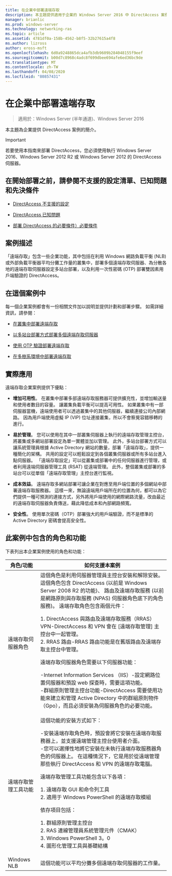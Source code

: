 ```yaml
---
title: 在企業中部署遠端存取
description: 本主題提供適用于企業的 Windows Server 2016 中 DirectAccess 案例的簡介。
manager: brianlic
ms.prod: windows-server
ms.technology: networking-ras
ms.topic: article
ms.assetid: 4781df0a-158b-4562-b8f5-32b27615a4f8
ms.author: lizross
author: eross-msft
ms.openlocfilehash: 6d0a9248865dca4afb3db9609b284048155f9eef
ms.sourcegitcommit: b00d7c8968c4adc8f699dbee694afe6ed36bc9de
ms.translationtype: MT
ms.contentlocale: zh-TW
ms.lasthandoff: 04/08/2020
ms.locfileid: "80857431"
---
```

# <a name="deploy-remote-access-in-an-enterprise"></a>在企業中部署遠端存取

>適用於：Windows Server (半年通道)、Windows Server 2016

本主題為企業提供 DirectAccess 案例的簡介。  
  
  
> [!IMPORTANT]  
> 若要使用本指南來部署 DirectAccess，您必須使用執行 Windows Server 2016、Windows Server 2012 R2 或 Windows Server 2012 的 DirectAccess 伺服器。  
  
## <a name="before-you-begin-deploying-see-the-list-of-unsupported-configurations-known-issues-and-prerequisites"></a>在開始部署之前，請參閱不支援的設定清單、已知問題和先決條件  
  
-   [DirectAccess 不支援的設定](https://technet.microsoft.com/windows-server-docs/networking/remote-access/directaccess/directaccess-unsupported-configurations)  
  
-   [DirectAccess 已知問題](https://technet.microsoft.com/windows-server-docs/networking/remote-access/directaccess/directaccess-known-issues)  
  
-   [部署 DirectAccess 的必要條件）必要條件](https://technet.microsoft.com/windows-server-docs/networking/remote-access/directaccess/prerequisites-for-deploying-directaccess)  
  
## <a name="scenario-description"></a><a name="BKMK_OVER"></a>案例描述  
「遠端存取」包含一些企業功能，其中包括在利用 Windows 網路負載平衡 (NLB) 或外部負載平衡器平均分攤工作量的叢集中，部署多個遠端存取伺服器、為分散各地的遠端存取伺服器設定多站台部署，以及利用一次性密碼 (OTP) 部署雙因素用戶端驗證的 DirectAccess。  
  
## <a name="in-this-scenario"></a>在這個案例中  
每一個企業案例都會有一份相關文件加以說明並提供計劃和部署步驟。 如需詳細資訊，請參閱：  
  
-   [在叢集中部署遠端存取](cluster/Deploy-Remote-Access-In-Cluster.md)  
  
-   [以多站台部署方式部署多個遠端存取伺服器](multisite/Deploy-Multiple-Remote-Access-Servers-in-a-Multisite-Deployment.md)  
  
-   [使用 OTP 驗證部署遠端存取](otp/Deploy-RA-OTP.md)  
  
-   [在多樹系環境中部署遠端存取](multi-forest/Deploy-Remote-Access-in-a-Multi-Forest-Environment.md)  
  
## <a name="practical-applications"></a><a name="BKMK_APP"></a>實際應用  
遠端存取企業案例提供下優點：  
  
-   **增加可用性**。 在叢集中部署多部遠端存取服務器可提供擴充性，並增加輸送量和使用者數目的容量。 讓叢集負載平衡可以提高可用性。 如果叢集中有一部伺服器當機，遠端使用者可以透過叢集中的其他伺服器，繼續連接公司內部網路。 因為用戶端使用虛擬 IP (VIP) 位址連接叢集，所以不會察覺容錯移轉的進行。  
  
-   **易於管理**。 您可以使用在其中一部叢集伺服器上執行的遠端存取管理主控台，將叢集或多網站部署設定為單一實體並加以管理。 此外，多站台部署方式可以讓系統管理員根據 Active Directory 網站的數量，部署「遠端存取」，提供一種簡化的架構。 共用的設定可以輕鬆設定到各個叢集伺服器或所有多站台進入點伺服器。 「遠端存取設定」可以從叢集或部署中的任何伺服器進行管理，或者利用遠端伺服器管理工具 (RSAT) 從遠端管理。 此外，整個叢集或部署的多站台可以從單個「遠端存取管理」主控台進行監視。  
  
-   **成本效益**。 遠端存取多網站部署可讓企業在對應至用戶端位置的多個網站中部署遠端存取服務器。 這樣一來，無論遠端用戶端所在的位置為何，都可以為它們提供一種可預測的連接方式，另外將用戶端使用的網際網路流量，改由最近的遠端存取伺服器負責傳送，藉此降低成本和內部網路頻寬。  
  
-   **安全性**。 使用單次密碼（OTP）部署強大的用戶端驗證，而不是標準的 Active Directory 密碼會提高安全性。  
  
## <a name="roles-and-features-included-in-this-scenario"></a><a name="BKMK_NEW"></a>此案例中包含的角色和功能  
下表列出本企業案例使用的角色和功能：  
  
|角色/功能|如何支援本案例|  
|---------|-----------------|  
|遠端存取伺服器角色|這個角色是利用伺服器管理員主控台安裝和解除安裝。 這個角色包含 DirectAccess (以前是 Windows Server 2008 R2 的功能)、 路由及遠端存取服務 (以前是網路原則與存取服務 (NPAS) 伺服器角色底下的角色服務)。 遠端存取角色包含兩個元件：<p>1. DirectAccess 與路由及遠端存取服務（RRAS） VPN-DirectAccess 和 VPN 會在 [遠端存取管理] 主控台中一起管理。<br />2. RRAS 路由-RRAS 路由功能是在舊版路由及遠端存取主控台中管理。<p>遠端存取伺服器角色需要以下伺服器功能：<p>-Internet Information Services （IIS）-設定網路位置伺服器和預設 web 探查時，需要這項功能。<br />-群組原則管理主控台功能-DirectAccess 需要使用功能來建立和管理 Active Directory 中的群組原則物件（Gpo），而且必須安裝為伺服器角色的必要功能。|  
|遠端存取管理工具功能|這個功能的安裝方式如下：<p>-安裝遠端存取角色時，預設會將它安裝在遠端存取服務器上，並支援遠端管理主控台使用者介面。<br />-您可以選擇性地將它安裝在未執行遠端存取服務器角色的伺服器上。 在這種情況下，它是用於從遠端管理那些執行 DirectAccess 和 VPN 的遠端存取電腦。<p>遠端存取管理工具功能包含以下各項：<p>1. 遠端存取 GUI 和命令列工具<br />2. 適用于 Windows PowerShell 的遠端存取模組<p>依存項目包括：<p>1. 群組原則管理主控台<br />2. RAS 連線管理員系統管理元件（CMAK）<br />3. Windows PowerShell 3。0<br />4. 圖形化管理工具與基礎結構|  
|Windows NLB|這個功能可以平均分攤多個遠端存取伺服器的工作量。|  
  

  


